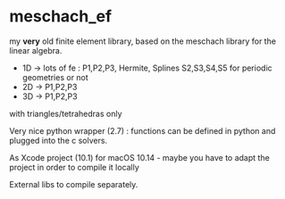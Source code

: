 # meschach_ef
my **very** old finite element library, based on the meschach library for the linear algebra.

- 1D -> lots of fe : P1,P2,P3, Hermite, Splines S2,S3,S4,S5  for periodic geometries or not
- 2D -> P1,P2,P3
- 3D -> P1,P2,P3

with triangles/tetrahedras only

Very nice python wrapper (2.7) : functions can be defined in python and plugged into the c solvers.


As Xcode project (10.1) for macOS 10.14 - maybe you have to adapt the project in order to compile it locally

External libs to compile separately.
